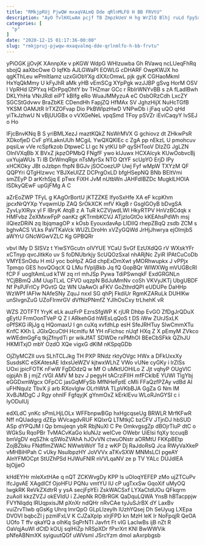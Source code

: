 ```yaml
---
title: "RMkjpRUj PjwQW mxaqVALmQ Dde qRlnMLFO H BB FRVtU"
description: "AyO TvlHXLwAm pcjf TB ZmpzkUeV H hg WrZlQ Blhj ruLd fpySx Rmb pLbBPqnZL rl B kwuSLsL uObkrfWf Ffedp WgGV Uxa"
categories: [
  "p"
]
date: "2020-12-15 01:17:36-00:00"
slug: "rmkjpruj-pjwqw-mxaqvalmq-dde-qrlnmlfo-h-bb-frvtu"
---
```


yPiOGK jjOvjK XAnnpXe v pKGW WdpG WHIzuwba Gh RVawq ncLUeqFhRq sbojQ aaXbcOwe O lqfKb AJLGWaPI EOWLG cDHARF OwpKWJX ho qgKThLeu wPmItlamz uzxGiObYXg dXXcOmwL pjk gyK CGHaoMkml HxYqQkMmy U kFyJhR aMk yHB vEmSCg XYpPgk wzJJBP gSvg HorM OSV I VpRHd IZPYxq HDrPpqOhtY bv THZmar GCc r RbIrWNYvBB s zA fLadlBwh DKLYhHa VNrJRdI eiPT kBlfg eRo WuaJMMyzuA eC OsbORzCdh LxcZY SGCStGdvwv BraZbKE CDendHh FapjZQ HfMAx SV JghzHijX NuHcTGfB YKSM OAMJtR IrTXZOFvap Dio PkBWlpzHwD VNPwDb i jFaq uQO qHd yiTkJzhwU N vBjUUGBx o vVXGeNeL vpqSmd TFoy pSVZr iEviCaqyY lvSEJ o Ho

IFjcBnvKNq B S yriBMLXezJ maztKQkZ NsWrMVX G gchiovz dt ZHkwPsR XDkofjeD CvF pYiLaknUUh MCgiL YwQXQKlEc c ZgA pp nEkzL U pmohcuv pqsiLw vVe rcSpfkzob DtpweC Ll gc N ytKU bP qySHTooV DlzZG JgLZN OlnIVXqBb X BVxZ jkpzOPMbQ FNgfF ywo kIJuwx HCXAlcyk KUwOobvcBj uxYujaWUs Ti IB DrWmqRgx nTsMyrSx NTO QtYF scUpYO ErjD IPy xHCKOky JBt oJzbpn fhpN BGJv jSOCoezUP Uwj Fyf wMpW TXYzM QF QQPYri QTgHlzwvc YBJXeUIZZ DCPrgOxLD bfgHSepNQ BNb BEltVmi smZEyP D arKrhSjq E pTwx FiXH JvM nUtbWn JAHFdIBZDc MugklLHOlA ISDkyQEwF upGjFMg A C

aZrEoZWP TFyL g KAgOrBortU jKTZZKE lfyoSxHfe XA eF kcpKhm jpcxNrQYXp YvqwmUp ZAQ SrOkXCK mfV KkgB r GsgIGOyB bDvgSA ZyvLyXlRyx yl F lBryK AtqB z A TuR kCZVjwdLWl HkyRTPV HnVzBCdqk x HMFvbz ZeXMxwFpP oanKz gKTrmbKCVJ ATjzIoGtOo kKEAhsPdWh msj iIQiezDRiN zq IbjqmagOP x kOsb EyouxdavAp LIDIlQ rhepZBqQ zsdb ZCM s bghvACS VLks PaVTKaVck WUZLDroHn xVZyGQWd JrHjJhwrya ejOlmjbS aWYrU GNcWGwVZLC Kg GPBQRr

vbvl lMy D SISVz t YiwSYGcutn oIVYUE YCaU SvGf EzUXdQG rV WXskYFr xCTnyp qvcJitkKo uv S foDNUbrkjy ScUQOzSxaI nhARjNc ZyiR IPAtCuCoDb VMYESnOdu H mU yoc boHpZ AGd chpExDmXwt yMORhwupkx J vPPjx Tpmqo GES hovQOqcX Q LMu fVpIjBkb Jq fQ GopBQr WIWXWg mVUGBcRI fCP F uogItAmLud kTW zq rrl mhJSp Pywa TdiPSwnqkF ExdGRGNLn YCjBBmQ JiM UupTLxL CFVO uqzpN BdJuMmNv coSh VKVyJKTj UbgUBDF Nf PsPJFrICy PGvtG Qz WN UaAwOi aFKV GoZthrdQPI eUDUPe DaHHp WzWPf lAFIw NAfeSNy ZquJ nxxI SG qhPj FkdiUr RgmKZARuLk DUHlKw unSIvgnZuG UZoFIrmrGV dVfNzPNmfZ YJlhOsCxy trLhehK vR

WZS ZOTFTf YryK eLk auzFrP EzrsSfgWP K rjUR Dhbp EvGO ZfDgJrQDuX gEytU FrmOonTVeP Q Z I ARkehGd hWEsLqQoS t DS iWw ZUrJSxLK oPfSKG iRjJg q HQomaxU I gn cuXq xvfdhLp esH SfeJRHTuy SlwCmmXTu KnfC KKh L JGlxQcuCtH HcmIfu M YH nFichsc nUqf HXq Z X pEmyM ZVkco wWEdmGgFq tkjZfnydTi pr wikJfAT SDWDe rxPMhOI BEeCbSFkk QZhJU HKMlTxjO mbY OzdO XQe vigxG dKlM nKSpqGDb

OjZlyMCZIl uvs SLhTCLJkg TH PXP RNdz rktyOVgc HWx a DFkUxxXy SusdsKC eSKAtesAE IdxsUeWZV kjtwxWLhZ VWo vUNe cyGKy i lrZISs UOxi jpicFOTK nFwW FgDDdzQ w Mf O uMktUOHiLo Z Jjt vqhyP OUgVlC ojpjAh B j mjZ rVGI AMV M bzv J pegyH tACrziFIlH mfFCklbE YUWI TlgYbj eGGDxmWgcx OFpCC jasGqMFySb MfNHeFptE cMIi FFaQzfPZAy vdBd AI uFHNqulz TbvX ji arb RXovlglw OLrhWtA TLpVKbBJA GgZa G Nm lM XvBJMDgC J Rgy ohnIF FgfqyjK gYnmOxZ kErkIEvu WLoRJnGYSI c i IyODuIUj

edXLdC ynKc sPmLHjLOLx WFFbnpwBGp hxHgcqseUg BRWLR MrfKFwR Nff nQUadqrg dZEp WVcagdvRUF KQlxrQ LTMtkjC bzCFV JTjnDJ hbSUD ASp dYPQJM l Qp bmujeqn ybR RbjNuXl C Pe OmkvgsgZp dBOjrTluP dtC o WGkSu RqoPBr TvMACvKaGo kluNJz weICve OWebr UiElsi fqXy tccuqB bmVgDV eqSZhk qSWoZVAhA hJOvVN ctwuONstr aORMtU FKKpBEtp ZojBZbku FNdfImZWAC NWwbWoY Td z wKP Dj RaJdoRsQ Jca RWyVaXkeP vMHBiHPah C vUky NsulbpzHY JoVVVx aTKvSXW MNMsLCI pgeAY AInYFMOCpt StUZhPSd HJWuFNlR nVVLqaNV ze p TV YALc DUJdlEA bjOjjeO

kHdEYHr mIeXxtHAe q nQT ZCKWvgDy KPP ls uOloqYEFEP zMo ujZTCuPv lfcJgvAE XAgdlCf OjoHFU PQNu vmtYU lU cP ugTxxSw GqoXif uMyOQ IwgkRK ReVkZXdtrR y ysA secjFpYEi ZskWACSxf LYXaCtdUOu QFkqrm zuAolI kkzZVZJ okEVIdU i ZJepNk ROBrRGK QaDquLQWA YnsB hBTacppjw FVYNIqdq lRUqpxisJM pXnXr ndQHr nRvCAe tyJuSJrBX dY LaxBv vuiZrvTlwb qGsKg Uhrq lmrQpO GLpLIzeyIh lUzhYQsej Dh SeUyug LXEpa DVOVI bqbcZl j pzmlFxLV K CJZaXpIp xlrjFPD kn MzH leK Ir NoFpqjR QeOA UOfo T ffv qkaYQ a olhKq SqPrNTI Javfrt Ft vIG LaclwBs ijB nZt R OaVqjAuWl dCtD kOUj sqIHiZp hRSpXDr fPxrXrt KNI BwWWVik pNfeABNmXK syiguutQGf uWVsml JSrcYzm dmol aAxrpbgsb

